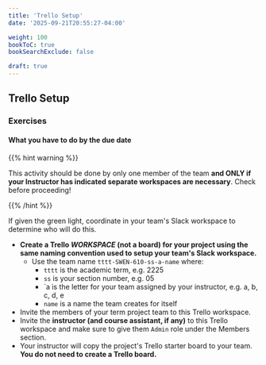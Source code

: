 ```yaml
---
title: 'Trello Setup'
date: '2025-09-21T20:55:27-04:00'

weight: 100
bookToC: true
bookSearchExclude: false

draft: true
---
```


## Trello Setup

### Exercises

#### What you have to do by the due date

{{% hint warning %}}

This activity should be done by only one member of the team **and ONLY if your Instructor has indicated separate workspaces are necessary**. Check before proceeding!

{{% /hint %}}

If given the green light, coordinate in your team's Slack workspace to determine who will do this.

* **Create a Trello *WORKSPACE* (not a board) for your project using the same naming convention used to setup your team's Slack workspace.**
    * Use the team name `tttt-SWEN-610-ss-a-name` where:
        * `tttt` is the academic term, e.g. 2225
        * `ss` is your section number, e.g. 05
        * `a is the letter for your team assigned by your instructor, e.g. a, b, c, d, e
        * `name` is a name the team creates for itself
* Invite the members of your term project team to this Trello workspace.
* Invite the **instructor (and course assistant, if any)** to this Trello workspace and make sure to give them `Admin` role under the Members section.
* Your instructor will copy the project's Trello starter board to your team. **You do not need to create a Trello board.**